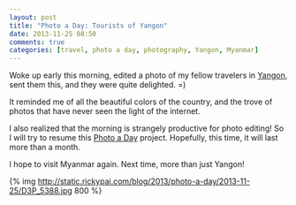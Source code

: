 ```yaml
---
layout: post
title: "Photo a Day: Tourists of Yangon"
date: 2013-11-25 08:50
comments: true
categories: [travel, photo a day, photography, Yangon, Myanmar]
---
```


Woke up early this morning, edited a photo of my fellow travelers in [Yangon](/blog/categories/yangon/), sent them this, and they were quite delighted. =)

It reminded me of all the beautiful colors of the country, and the trove of photos that have never seen the light of the internet.

I also realized that the morning is strangely productive for photo editing! So I will try to resume this [Photo a Day](/blog/categories/photo-a-day/) project. Hopefully, this time, it will last more than a month.

I hope to visit Myanmar again. Next time, more than just Yangon!

{% img http://static.rickypai.com/blog/2013/photo-a-day/2013-11-25/D3P_5388.jpg 800 %}
